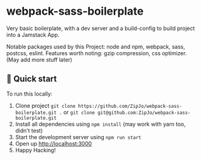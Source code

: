 # webpack-sass-boilerplate

Very basic boilerplate, with a dev server and a build-config to build project into a Jamstack App.

Notable packages used by this Project: node and npm, webpack, sass, postcss, eslint.
Features worth noting: gzip compression, css optimizer. (May add more stuff later)

## 🚀 Quick start

To run this locally:

1. Clone project `git clone https://github.com/ZipJo/webpack-sass-boilerplate.git .` or `git clone git@github.com:ZipJo/webpack-sass-boilerplate.git`
2. Install all dependencies using `npm install` (may work with yarn too, didn't test)
3. Start the development server using `npm run start`
4. Open up [http://localhost:3000](http://localhost:3000)
5. Happy Hacking!
